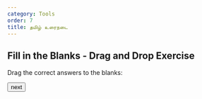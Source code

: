 ```yaml
---
category: Tools
order: 7
title: தமிழ் உரைநடை
---
```

<script src="{{ site.baseurl }}/scripts/track.js"></script>
<h2>Fill in the Blanks - Drag and Drop Exercise</h2>

<p>Drag the correct answers to the blanks:</p>

<div id="questions"><div id="question" "question-id"=1></div>
    <div>
        <div class="draggable" id="answer1" draggable="true" ondragstart="drag(event)"></div>
        <div class="draggable" id="answer2" draggable="true" ondragstart="drag(event)"></div>
    </div>
</div>

<p class="message" id="message"></p>
<button id="next-match-btn" onclick="onNext()">next</button>

<script src="{{ site.baseurl }}/scripts/drag-and-drop.js"></script>
